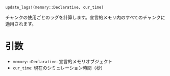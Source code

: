 ```
update_lags!(memory::Declarative, cur_time)
```

チャンクの使用ごとのラグを計算します。宣言的メモリ内のすべてのチャンクに適用されます。

# 引数

  * `memory::Declarative`: 宣言的メモリオブジェクト
  * `cur_time`: 現在のシミュレーション時間（秒）
